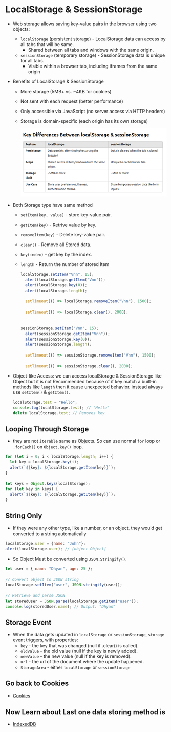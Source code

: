 # LocalStorage & SessionStorage

- Web storage allows saving key-value pairs in the browser using two objects:

  - `localStorage` (persistent storage) - LocalStorage data can access by all tabs that will be same.
    - Shared between all tabs and windows with the same origin.
  - `sessionStorage` (temporary storage) - SessionStorage data is unique for all tabs.
    - Visible within a browser tab, including iframes from the same origin

- Benefits of LocalStorage & SessionStorage

  - More storage (5MB+ vs. ~4KB for cookies)
  - Not sent with each request (better performance)
  - Only accessible via JavaScript (no server access via HTTP headers)
  - Storage is domain-specific (each origin has its own storage)

    ![Difference Between LocalStorage & SessionStorage](./Difference%20of%20Local%20&%20Session%20Storage.png)

- Both Storage type have same method

  - `setItem(key, value)` - store key-value pair.
  - `getItem(key)` - Retrive value by key.
  - `removeItem(key)` - Delete key-value pair.
  - `clear()` - Remove all Stored data.
  - `key(index)` - get key by the index.
  - `length` - Return the number of stored Item

    ```javaScript
    localStorage.setItem("Vnn", 15);
      alert(localStorage.getItem("Vnn"));
      alert(localStorage.key(0));
      alert(localStorage.length);

      setTimeout(() => localStorage.removeItem("Vnn"), 1500);

      setTimeout(() => localStorage.clear(), 2000);


    sessionStorage.setItem("Vnn", 15);
      alert(sessionStorage.getItem("Vnn"));
      alert(sessionStorage.key(0));
      alert(sessionStorage.length);

      setTimeout(() => sessionStorage.removeItem("Vnn"), 1500);

      setTimeout(() => sessionStorage.clear(), 2000);
    ```

- Object-like Access: we can access localStorage & SessionStorage like Object but it is not Recommended because of if key match a built-in methods like `length` then it cause unexpected behavior. instead always use `setItem()` & `getItem()`.

  ```js
  localStorage.test = "Hello";
  console.log(localStorage.test); // "Hello"
  delete localStorage.test; // Removes key
  ```

## Looping Through Storage

- they are not `iterable` same as Objects. So can use normal `for` loop or `.forEach()` on `Object.key()` loop.

```js
for (let i = 0; i < localStorage.length; i++) {
  let key = localStorage.key(i);
  alert(`${key}: ${localStorage.getItem(key)}`);
}

let keys = Object.keys(localStorage);
for (let key in keys) {
  alert(`${key}: ${localStorage.getItem(key)}`);
}
```

## String Only

- If they were any other type, like a number, or an object, they would get converted to a string automatically

```javaScript
localStorage.user = {name: "John"};
alert(localStorage.user); // [object Object]
```

- So Object Must be converted using `JSON.Stringify()`.

```js
let user = { name: "Dhyan", age: 25 };

// Convert object to JSON string
localStorage.setItem("user", JSON.stringify(user));

// Retrieve and parse JSON
let storedUser = JSON.parse(localStorage.getItem("user"));
console.log(storedUser.name); // Output: "Dhyan"
```

## Storage Event

- When the data gets updated in `localStorage` or `sessionStorage`, `storage` event triggers, with properties:
  - `key` - the key that was changed (null if .clear() is called).
  - `oldValue` - the old value (null if the key is newly added).
  - `newValue` - the new value (null if the key is removed).
  - `url` - the url of the document where the update happened.
  - `StorageArea` - either `localStorage` or `sessionStorage`

## Go back to Cookies

- [Cookies](./Cookie.md)

## Now Learn about Last one data storing method is

- [IndexedDB](./IndexedDB.md)